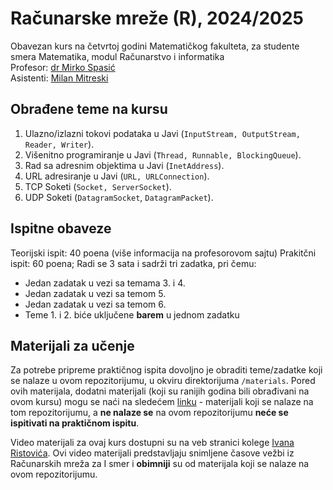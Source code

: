 # Računarske mreže (R), 2024/2025

Obavezan kurs na četvrtoj godini Matematičkog fakulteta, za studente smera Matematika, modul Računarstvo i informatika\
Profesor: [dr Mirko Spasić](https://poincare.matf.bg.ac.rs/~mirko.spasic/)\
Asistenti: [Milan Mitreski](http://poincare.matf.bg.ac.rs/~milan.mitreski)

## Obrađene teme na kursu

1. Ulazno/izlazni tokovi podataka u Javi (`InputStream, OutputStream, Reader, Writer`).
2. Višenitno programiranje u Javi (`Thread, Runnable, BlockingQueue`).
3. Rad sa adresnim objektima u Javi (`InetAddress`).
4. URL adresiranje u Javi (`URL, URLConnection`).
5. TCP Soketi (`Socket, ServerSocket`).
6. UDP Soketi (`DatagramSocket`, `DatagramPacket`).

## Ispitne obaveze

Teorijski ispit: 40 poena (više informacija na profesorovom sajtu)
Prakitčni ispit: 60 poena; Radi se 3 sata i sadrži tri zadatka, pri čemu:
- Jedan zadatak u vezi sa temama 3. i 4.
- Jedan zadatak u vezi sa temom 5.
- Jedan zadatak u vezi sa temom 6.
- Teme 1. i 2. biće uključene **barem** u jednom zadatku

## Materijali za učenje

Za potrebe pripreme praktičnog ispita dovoljno je obraditi teme/zadatke koji se nalaze u ovom repozitorijumu, u okviru direktorijuma `/materials`. Pored ovih materijala, dodatni materijali (koji su ranijih godina bili obrađivani na ovom kursu) mogu se naći na sledećem [linku](https://github.com/MATF-Computer-Networks/RM-materials/tree/latest-4r) - materijali koji se nalaze na tom repozitorijumu, a **ne nalaze se** na ovom repozitorijumu **neće se ispitivati na praktičnom ispitu**.

Video materijali za ovaj kurs dostupni su na veb stranici kolege [Ivana Ristovića](https://matf.ristovic.net/courses/rm/). Ovi video materijali predstavljaju snimljene časove vežbi iz Računarskih mreža za I smer i **obimniji** su od materijala koji se nalaze na ovom repozitorijumu. 
